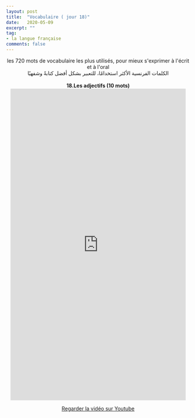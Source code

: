 ```yaml
---
layout: post
title:  "Vocabulaire ( jour 18)"
date:   2020-05-09
excerpt: ""
tag:
- la langue française
comments: false
---
```

 <center>     les 720 mots de vocabulaire les plus utilisés, pour mieux s'exprimer à l'écrit et à l'oral <br> الكلمات الفرنسية الأكثر استخدامًا، للتعبير بشكل أفضل كتابةً وشفهيًا <br><br>     <strong> 18.Les adjectifs (10 mots)</strong>     <br> <iframe width="480" height="853" src="https://www.youtube.com/embed/qQUjRn6eXOo" title="youtube video player" frameborder="0" allow="accelerometer, autoplay, clipboard-write, encrypted-media, gyroscope, picture-in-picture, web-share" allowfullscreen></iframe>     <br> <p markdown="0"><a href="https://youtube.com/shorts/qQUjRn6eXOo" class="btn btn-danger" target="_blank">Regarder la vidéo sur Youtube</a></p> </center>
